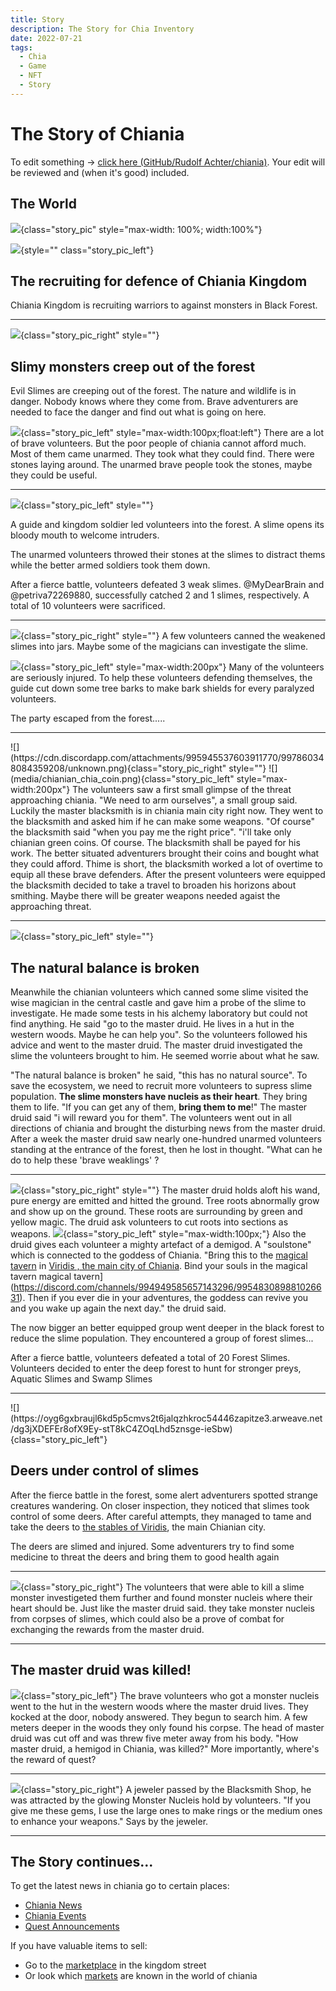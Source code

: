 ```yaml
---
title: Story
description: The Story for Chia Inventory
date: 2022-07-21
tags:
  - Chia
  - Game
  - NFT
  - Story
---
```




# The Story of Chiania

To edit something -> [click here (GitHub/Rudolf Achter/chiania)](https://github.com/RudolfAchter/chiania/blob/main/docs/02_story.md). Your edit will be reviewed and (when it's good) included.

## The World

![](2022-07-21-19-12-35.png){class="story_pic" style="max-width: 100%; width:100%"}

![](media/01_quest_start.jpg){style="" class="story_pic_left"}

## The recruiting for defence of Chiania Kingdom

Chiania Kingdom is recruiting warriors to against monsters in Black Forest. 

<hr style="clear:both">

![](https://pbs.twimg.com/media/FXvtsLjaUAABMyx?format=png&name=small){class="story_pic_right" style=""}

## Slimy monsters creep out of the forest

Evil Slimes are creeping out of the forest. The nature and wildlife is in danger. Nobody knows where they come from. Brave adventurers are needed to face the danger and find out what is going on here.

![](https://ctxekgklf2tajkcmjc5xlupo2eixxoyrcy6q4gybwflrj444ma.arweave.net/FO5FGUsupg_SoTEi7ddHu0RF7uxEWPQ4bAbFXFPOcYA){class="story_pic_left" style="max-width:100px;float:left"}
There are a lot of brave volunteers. But the poor people of chiania cannot afford much. Most of them came unarmed. They took what they could find. There were stones laying around. The unarmed brave people took the stones, maybe they could be useful.


<hr style="clear:both" />

![](https://cdn.discordapp.com/attachments/995496698086432838/995497121107152926/Slime_forest.gif){class="story_pic_left" style=""}

A guide and kingdom soldier led volunteers into the forest. A slime opens its bloody mouth to welcome intruders.

The unarmed volunteers throwed their stones at the slimes to distract thems while the better armed soldiers took them down.

After a fierce battle, volunteers defeated 3 weak slimes. @MyDearBrain and @petriva72269880, successfully catched 2 and 1 slimes, respectively. A total of 10 volunteers were sacrificed.

<hr style="clear:both">

![](https://cdn.discordapp.com/attachments/995496698086432838/995497383628652624/Canned_Slime_All.gif){class="story_pic_right" style=""}
A few volunteers canned the weakened slimes into jars. Maybe some of the magicians can investigate the slime.

![](https://jrr3uaum4ty2ef5bmdpi27kod5kpvln3zok2zqrqfnz4oeoj.arweave.net/TGO6Aozk8aIXoWDej-X1OH1T6rbvLlazCMCtzxx-HJU){class="story_pic_left" style="max-width:200px"}
Many of the volunteers are seriously injured. To help these volunteers defending themselves, the guide cut down some tree barks to make bark shields for every paralyzed volunteers.

The party escaped from the forest.....
<hr style="clear:both">
![](https://cdn.discordapp.com/attachments/995945537603911770/997860348084359208/unknown.png){class="story_pic_right" style=""}
![](media/chianian_chia_coin.png){class="story_pic_left" style="max-width:200px"}
The volunteers saw a first small glimpse of the threat approaching chiania. "We need to arm ourselves", a small group said. Luckily the master blacksmith is in chiania main city right now. They went to the blacksmith and asked him if he can make some weapons. "Of course" the blacksmith said "when you pay me the right price". "i'll take only chianian green coins. Of course. The blacksmith shall be payed for his work. The better situated adventurers brought their coins and bought what they could afford. Thime is short, the blacksmith worked a lot of overtime to equip all these brave defenders. After the present volunteers were equipped the blacksmith decided to take a travel to broaden his horizons about smithing. Maybe there will be greater weapons needed agaist the approaching threat.

<hr style="clear:both">

![](https://cdn.discordapp.com/attachments/995496698086432838/998028636391215204/Druid.png){class="story_pic_left" style=""}

## The natural balance is broken

Meanwhile the chianian volunteers which canned some slime visited the wise magician in the central castle and gave him a probe of the slime to investigate. He made some tests in his alchemy laboratory but could not find anything. He said "go to the master druid. He lives in a hut in the western woods. Maybe he can help you". So the volunteers followed his advice and went to the master druid. The master druid investigated the slime the volunteers brought to him. He seemed worrie about what he saw.

"The natural balance is broken" he said, "this has no natural source". To save the ecosystem, we need to recruit more volunteers to supress slime population. **The slime monsters have nucleis as their heart**. They bring them to life. "If you can get any of them, **bring them to me**!" The master druid said "i will reward you for them". The volunteers went out in all directions of chiania and brought the disturbing news from the master druid. After a week the master druid saw nearly one-hundred unarmed volunteers standing at the entrance of the forest, then he lost in thought. "What can he do to help these 'brave weaklings' ?
<hr style="clear:both">

![](https://cdn.discordapp.com/attachments/995484176428044378/999473901346242590/Enhanced_Tree_Root_12.gif){class="story_pic_right" style=""}
The master druid holds aloft his wand, pure energy are emitted and hitted the ground. Tree roots abnormally grow and show up on the ground. These roots are surrounding by green and yellow magic. The druid ask volunteers to cut roots into sections as weapons.
![](media/discord_pixel.png){class="story_pic_left" style="max-width:100px;"}
Also the druid gives each volunteer a mighty artefact of a demigod. A "soulstone" which is connected to the goddess of Chiania. "Bring this to the [magical tavern](https://discord.com/channels/994949585657143296/995483089881026631) in [Viridis , the main city of Chiania](https://discord.com/channels/994949585657143296/995483089881026631). Bind your souls in the magical tavern magical tavern](https://discord.com/channels/994949585657143296/995483089881026631). Then if you ever die in your adventures, the goddess can revive you and you wake up again the next day." the druid said.


The now bigger an better equipped group went deeper in the black forest to reduce the slime population. They encountered a group of forest slimes...

After a fierce battle, volunteers defeated a total of 20 Forest Slimes. Volunteers decided to enter the deep forest to hunt for stronger preys, Aquatic Slimes and Swamp Slimes

<hr style="clear:both">
![](https://oyg6gxbraujl6kd5p5cmvs2t6jalqzhkroc54446zapitze3.arweave.net/dg3jXDEFEr8ofX9Ey-stT8kC4ZOqLhd5znsge-ieSbw){class="story_pic_left"}

## Deers under control of slimes

After the fierce battle in the forest, some alert adventurers spotted strange creatures wandering. On closer inspection, they noticed that slimes took control of some deers. After careful attempts, they managed to tame and take the deers to [the stables of Viridis](04_world.md#stables), the main Chianian city.

The deers are slimed and injured. Some adventurers try to find some medicine to threat the deers and bring them to good health again
<hr style="clear:both">

![](https://rqkaeyrvtvtkfwurlof6eemqszjjdtwyflndwzkhlu3b3wmxmi.arweave.net/jBQCYjWdZqLakVuL_4hGQllKRztgq2jtlR102HdmXYo){class="story_pic_right"}
The volunteers that were able to kill a slime monster investigeted them further and found monster nucleis where their heart should be. Just like the master druid said. they take monster nucleis from corpses of slimes, which could also be a prove of combat for exchanging the rewards from the master druid.
<hr style="clear:both">

## The master druid was killed!

![](https://cdn.discordapp.com/attachments/995496698086432838/1000325786554880030/Head_of_master_druid.png){class="story_pic_left"}
The brave volunteers who got a monster nucleis went to the hut in the western woods where the master druid lives. They kocked at the door, nobody answered. They begun to search him. A few meters deeper in the woods they only found his corpse. The head of master druid was cut off and was threw five meter away from his body. "How master druid, a hemigod in Chiania, was killed?" More importantly, where's the reward of quest?

<hr style="clear:both">

![](https://media.discordapp.net/attachments/995496698086432838/1000906114025660496/Nuclei_Ring_01.gif){class="story_pic_right"}
A jeweler passed by the Blacksmith Shop, he was attracted by the glowing Monster Nucleis hold by volunteers. "If you give me these gems, I use the large ones to make rings or the medium ones to enhance your weapons." Says by the jeweler.

<hr style="clear:both">

## The Story continues...

To get the latest news in chiania go to certain places:

- [Chiania News](https://discord.com/channels/994949585657143296/995945537603911770)
- [Chiania Events](https://discord.com/channels/994949585657143296/995484176428044378)
- [Quest Announcements](https://discord.com/channels/994949585657143296/995496698086432838)

If you have valuable items to sell:

- Go to the [marketplace](https://discord.com/channels/994949585657143296/997830621831368734) in the kingdom street
- Or look which [markets](items/20_markets.md) are known in the world of chiania